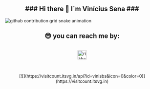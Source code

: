 <h2 align="center">    ###   Hi there   👋   I´m Vinícius Sena    ###     </h2>


 <!--
 **vinisbs/vinisbs** is a ✨ _special_ ✨ repository because its `README.md` (this file) appears on your GitHub profile.
--!>


<picture>
  <source media="(prefers-color-scheme: dark)" srcset="https://raw.githubusercontent.com/vinisbs/vinisbs/output/github-contribution-grid-snake-dark.svg">
  <source media="(prefers-color-scheme: light)" srcset="https://raw.githubusercontent.com/vinisbs/vinisbs/output/github-contribution-grid-snake.svg">
  <img alt="github contribution grid snake animation" src="https://raw.githubusercontent.com/vinisbs/vinisbs/output/github-contribution-grid-snake.svg">
</picture>
</picture>

   <h2 align="center"> 😎 you can reach me by:</h2>
    <p align="center">
      <br/>
      <a href="https://www.linkedin.com/in/vinisena/" target="blank"><img align="center"
         src="https://img.shields.io/badge/linkedin-%231DA1F2.svg?style=for-the-badge&logo=linkedin&logoColor=white"
         alt="rikkarth" height="30"/></a>
      <h2 align="center"></h2>   
      <p align="center">
      <br/>  

      [![](https://visitcount.itsvg.in/api?id=vinisbs&icon=0&color=0)](https://visitcount.itsvg.in)
   <!--      
  **<p align="center">
  *+        <a href=
  **           "https://github.com/vinisbs/"
  **           >
  **        <img 
  **             src="https://github-readme-stats.vercel.app/api/top-langs/?username=vinisbs&langs_count=6&theme=gruvbox&layout=compact&hide_border=true" 
  **             alt="vinisbs :: Top Langs" 
  **             /></a>
  **</p>
--!>
